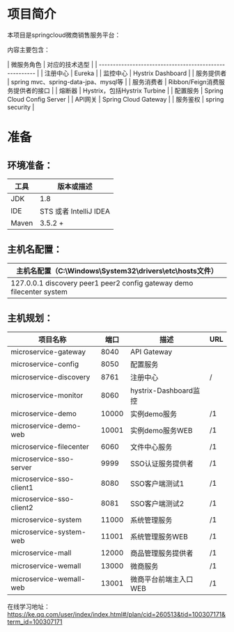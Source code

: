 # 项目简介
本项目是springcloud微商销售服务平台：

内容主要包含：

| 微服务角色                 | 对应的技术选型                              |
| ------------------------------------------------------- |
| 注册中心                     | Eureka                                    |
| 监控中心                     | Hystrix Dashboard                         |
| 服务提供者                   | spring mvc、spring-data-jpa、mysql等       |
| 服务消费者                   | Ribbon/Feign消费服务提供者的接口              |
| 熔断器                      | Hystrix，包括Hystrix Turbine                |
| 配置服务                     | Spring Cloud Config Server                |
| API网关                     | Spring Cloud Gateway                      |
| 服务鉴权                     | spring security                           |
# 准备

## 环境准备：

| 工具    | 版本或描述            |
| ----- | --------------------- |
| JDK   | 1.8                   |
| IDE   | STS 或者 IntelliJ IDEA |
| Maven | 3.5.2 +               |

## 主机名配置：

| 主机名配置（C:\Windows\System32\drivers\etc\hosts文件） |
| ---------------------------------------- |
| 127.0.0.1 discovery peer1 peer2 config gateway demo filecenter system |

## 主机规划：

| 项目名称                                     | 端口   | 描述                     | URL             |
| ---------------------------------------- | ---- | ---------------------------- | --------------- |
| microservice-gateway                     | 8040 | API Gateway                   |                |           
| microservice-config                      | 8050 | 配置服务                       |                 |
| microservice-discovery                   | 8761 | 注册中心                       | /               |
| microservice-monitor                     | 8060 | hystrix-Dashboard监控          |                 |
| microservice-demo                        | 10000| 实例demo服务                    | /1              |
| microservice-demo-web                    | 10001| 实例demo服务WEB                 | /1              |
| microservice-filecenter                  | 6060 | 文件中心服务                    | /1               |
| microservice-sso-server                  | 9999 | SSO认证服务提供者               | /1               |
| microservice-sso-client1                 | 8080 | SSO客户端测试1                  | /1               |
| microservice-sso-client2                 | 8081 | SSO客户端测试2                  | /1               |
| microservice-system                      | 11000 | 系统管理服务                    | /1              |
| microservice-system-web                  | 11001 | 系统管理服务WEB                 | /1              |
| microservice-mall                        | 12000 | 商品管理服务提供者               | /1              |
| microservice-wemall                      | 13000 | 微商服务                       | /1              |
| microservice-wemall-web                  | 13001 | 微商平台前端主入口WEB            | /1              |

在线学习地址：
https://ke.qq.com/user/index/index.html#/plan/cid=260513&tid=100307171&term_id=100307171
